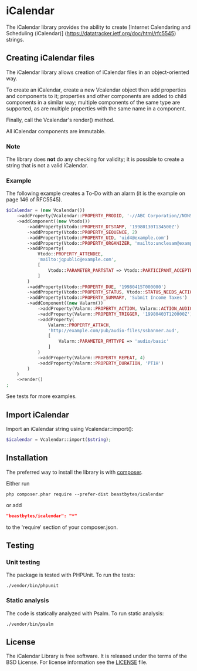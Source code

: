 # iCalendar
The iCalendar library provides the ability to create [Internet Calendaring and Scheduling (iCalendar)]
(https://datatracker.ietf.org/doc/html/rfc5545) strings.

## Creating iCalendar files
The iCalendar library allows creation of iCalendar files in an object-oriented way.

To create an iCalendar, create a new Vcalendar object then add properties and components to it; properties and other components are added to child components in a similar way; multiple components of the same type are supported, as are multiple properties with the same name in a component.

Finally, call the Vcalendar's render() method.

All iCalendar components are immutable.

### Note
The library does **not** do any checking for validity; it is possible to create a string that is not a valid iCalendar. 

### Example
The following example creates a To-Do with an alarm (it is the example on page 146 of RFC5545).

```php
$iCalendar = (new Vcalendar())
    ->addProperty(Vcalendar::PROPERTY_PRODID, '-//ABC Corporation//NONSGML My Product//EN')
    ->addComponent((new Vtodo())
        ->addProperty(Vtodo::PROPERTY_DTSTAMP, '19980130T134500Z')
        ->addProperty(Vtodo::PROPERTY_SEQUENCE, 2)
        ->addProperty(Vtodo::PROPERTY_UID, 'uid4@example.com')
        ->addProperty(Vtodo::PROPERTY_ORGANIZER, 'mailto:unclesam@example.com')
        ->addProperty(
            Vtodo::PROPERTY_ATTENDEE,
            'mailto:jqpublic@example.com',
            [
                Vtodo::PARAMETER_PARTSTAT => Vtodo::PARTICIPANT_ACCEPTED
            ]
        )
        ->addProperty(Vtodo::PROPERTY_DUE, '19980415T000000')
        ->addProperty(Vtodo::PROPERTY_STATUS, Vtodo::STATUS_NEEDS_ACTION)
        ->addProperty(Vtodo::PROPERTY_SUMMARY, 'Submit Income Taxes')
        ->addComponent((new Valarm())
            ->addProperty(Valarm::PROPERTY_ACTION, Valarm::ACTION_AUDIO)
            ->addProperty(Valarm::PROPERTY_TRIGGER, '19980403T120000Z')
            ->addProperty(
                Valarm::PROPERTY_ATTACH,
                'http://example.com/pub/audio-files/ssbanner.aud',
                [
                    Valarm::PARAMETER_FMTTYPE => 'audio/basic'
                ]
            )
            ->addProperty(Valarm::PROPERTY_REPEAT, 4)
            ->addProperty(Valarm::PROPERTY_DURATION, 'PT1H')
        )
    )
    ->render()
;
```

See tests for more examples.

## Import iCalendar
Import an iCalendar string using Vcalendar::import():

```php
$icalendar = Vcalendar::import($string);
```

## Installation
The preferred way to install the library is with [composer](http://getcomposer.org/download/).

Either run

```
php composer.phar require --prefer-dist beastbytes/icalendar
```

or add

```json
"beastbytes/icalendar": "*"
```

to the 'require' section of your composer.json.

## Testing
### Unit testing
The package is tested with PHPUnit. To run the tests:

```
./vendor/bin/phpunit
```

### Static analysis
The code is statically analyzed with Psalm. To run static analysis:

```
./vendor/bin/psalm
```

## License
The iCalendar Library is free software. It is released under the terms of the BSD License. For license information see the [LICENSE](LICENSE.md) file.

